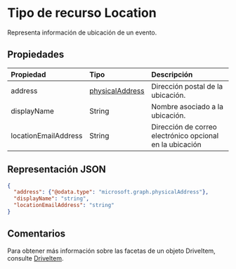 # <a name="location-resource-type"></a>Tipo de recurso Location

Representa información de ubicación de un evento.


## <a name="properties"></a>Propiedades
| Propiedad  | Tipo   | Descripción                                                     |
|:----------|:-------|:----------------------------------------------------------------|
| address | [physicalAddress](physicalAddress.md) |Dirección postal de la ubicación. |
| displayName  | String | Nombre asociado a la ubicación.                       |
| locationEmailAddress | String | Dirección de correo electrónico opcional en la ubicación              |



## <a name="json-representation"></a>Representación JSON

<!-- {
  "blockType": "resource",
  "optionalProperties": [

  ],
  "@odata.type": "microsoft.graph.location"
}-->
```json
{
  "address": {"@odata.type": "microsoft.graph.physicalAddress"},
  "displayName": "string",
  "locationEmailAddress": "string"
}

```

## <a name="remarks"></a>Comentarios

Para obtener más información sobre las facetas de un objeto DriveItem, consulte [DriveItem](driveitem.md).

<!-- uuid: 8fcb5dbc-d5aa-4681-8e31-b001d5168d79
2015-10-25 14:57:30 UTC -->
<!-- {
  "type": "#page.annotation",
  "description": "location resource",
  "keywords": "",
  "section": "documentation",
  "tocPath": ""
}-->